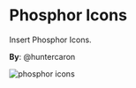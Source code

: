 # Phosphor Icons
Insert Phosphor Icons.

**By**: @huntercaron

![phosphor icons](../../assets/phosphor.png)
